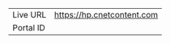 
|                 |       |
|-----------------|-------|
| Live URL        | https://hp.cnetcontent.com |
| Portal ID       |  |
